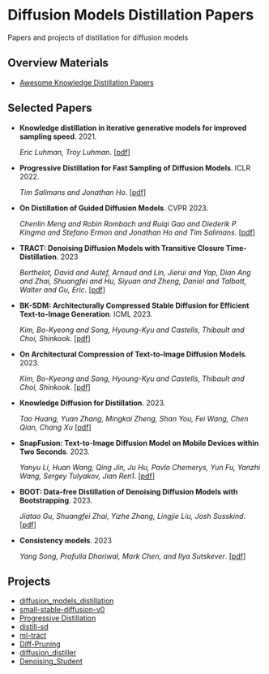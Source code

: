# Diffusion Models Distillation Papers
Papers and projects of distillation for diffusion models

## Overview Materials
- [Awesome Knowledge Distillation Papers](https://github.com/dkozlov/awesome-knowledge-distillation)


## Selected Papers

- **Knowledge distillation in iterative generative models for improved sampling speed**. 2021.

    *Eric Luhman, Troy Luhman*. [[pdf](https://arxiv.org/abs/2101.02388)]

- **Progressive Distillation for Fast Sampling of Diffusion Models**. ICLR 2022.

    *Tim Salimans and Jonathan Ho*. [[pdf](https://arxiv.org/abs/2202.00512)]

- **On Distillation of Guided Diffusion Models**. CVPR 2023.

    *Chenlin Meng and Robin Rombach and Ruiqi Gao and Diederik P. Kingma and Stefano Ermon and Jonathan Ho and Tim Salimans*. [[pdf](https://arxiv.org/abs/2210.03142)]

- **TRACT: Denoising Diffusion Models with Transitive Closure Time-Distillation**. 2023

    *Berthelot, David and Autef, Arnaud and Lin, Jierui and Yap, Dian Ang and Zhai, Shuangfei and Hu, Siyuan and Zheng, Daniel and Talbott, Walter and Gu, Eric*. [[pdf]](https://arxiv.org/abs/2303.04248)

- **BK-SDM: Architecturally Compressed Stable Diffusion for Efficient Text-to-Image Generation**. ICML 2023.

    *Kim, Bo-Kyeong and Song, Hyoung-Kyu and Castells, Thibault and Choi, Shinkook*. [[pdf](https://openreview.net/forum?id=bOVydU0XKC)]

- **On Architectural Compression of Text-to-Image Diffusion Models**. 2023.

    *Kim, Bo-Kyeong and Song, Hyoung-Kyu and Castells, Thibault and Choi, Shinkook*. [[pdf](https://arxiv.org/abs/2305.15798)]

- **Knowledge Diffusion for Distillation**. 2023.

    *Tao Huang, Yuan Zhang, Mingkai Zheng, Shan You, Fei Wang, Chen Qian, Chang Xu* [[pdf](https://www.researchgate.net/publication/371040763_Knowledge_Diffusion_for_Distillation)]

- **SnapFusion: Text-to-Image Diffusion Model on Mobile Devices within Two Seconds**. 2023.

    *Yanyu Li, Huan Wang, Qing Jin, Ju Hu, Pavlo Chemerys, Yun Fu, Yanzhi Wang, Sergey Tulyakov, Jian Ren1*. [[pdf](https://snap-research.github.io/SnapFusion/)]

- **BOOT: Data-free Distillation of Denoising Diffusion Models with Bootstrapping**. 2023. 

    *Jiatao Gu, Shuangfei Zhai, Yizhe Zhang, Lingjie Liu, Josh Susskind*. [[pdf](https://arxiv.org/abs/2306.05544)]

- **Consistency models**. 2023

    *Yang Song, Prafulla Dhariwal, Mark Chen, and Ilya Sutskever*. [[pdf](https://arxiv.org/abs/2303.01469)]


## Projects
- [diffusion_models_distillation](https://github.com/YongfeiYan/diffusion_models_distillation)
- [small-stable-diffusion-v0](https://huggingface.co/OFA-Sys/small-stable-diffusion-v0#small-stable-diffusion-model-card)
- [Progressive Distillation](https://github.com/google-research/google-research/tree/master/diffusion_distillation)
- [distill-sd](https://github.com/segmind/distill-sd)
- [ml-tract](https://github.com/apple/ml-tract/tree/main)
- [Diff-Pruning](https://github.com/VainF/Diff-Pruning)
- [diffusion_distiller](https://github.com/Hramchenko/diffusion_distiller)
- [Denoising_Student](https://github.com/tcl9876/Denoising_Student)
